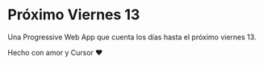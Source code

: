 # Próximo Viernes 13

Una Progressive Web App que cuenta los días hasta el próximo viernes 13.

Hecho con amor y Cursor ❤️
